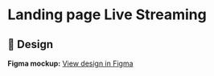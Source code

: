 # Landing page Live Streaming

## 🎨 Design
**Figma mockup:** [View design in Figma](https://www.figma.com/design/QqRjLgoPQ43mdfzHl66Ua3/live-streaming--design-?node-id=1-3&t=BkkohFBzYO6bQTQK-0)